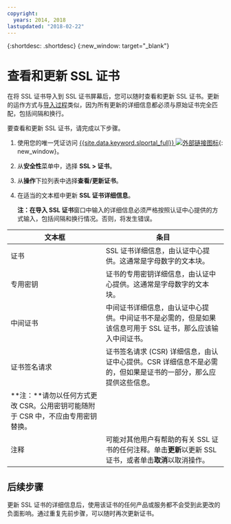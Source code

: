 ```yaml
---
copyright:
  years: 2014, 2018
lastupdated: "2018-02-22"
---
```


{:shortdesc: .shortdesc}
{:new_window: target="_blank"}

# 查看和更新 SSL 证书

在将 SSL 证书导入到 SSL 证书屏幕后，您可以随时查看和更新 SSL 证书。更新的运作方式与[导入过程](import-ssl-certificate.html)类似，因为所有更新的详细信息都必须与原始证书完全匹配，包括间隔和换行。

要查看和更新 SSL 证书，请完成以下步骤。

1. 使用您的唯一凭证访问 [{{site.data.keyword.slportal_full}} ![外部链接图标](../../icons/launch-glyph.svg "外部链接图标")](https://control.softlayer.com/){: new_window}。
2. 从**安全性**菜单中，选择 **SSL > 证书**。
2. 从**操作**下拉列表中选择**查看/更新证书**。
3. 在适当的文本框中更新 **SSL 证书详细信息**。

   **注：**在**导入 SSL 证书**窗口中输入的详细信息必须严格按照认证中心提供的方式输入，包括间隔和换行情况。否则，将发生错误。

| 文本框| 条目|
| -------- | ----- |
|证书|SSL 证书详细信息，由认证中心提供。这通常是字母数字的文本块。|
|专用密钥| 证书的专用密钥详细信息，由认证中心提供。这通常是字母数字的文本块。|
|中间证书| 中间证书详细信息，由认证中心提供。中间证书不是必需的，但是如果该信息可用于 SSL 证书，那么应该输入中间证书。|
| 证书签名请求| 证书签名请求 (CSR) 详细信息，由认证中心提供。CSR 详细信息不是必需的，但如果是证书的一部分，那么应提供这些信息。
**注：**请勿以任何方式更改 CSR。公用密钥可能随附于 CSR 中，不应由专用密钥替换。|
|注释| 可能对其他用户有帮助的有关 SSL 证书的任何注释。单击**更新**以更新 SSL 证书，或者单击**取消**以取消操作。




## 后续步骤

更新 SSL 证书的详细信息后，使用该证书的任何产品或服务都不会受到此更改的负面影响。通过重复先前步骤，可以随时再次更新证书。

